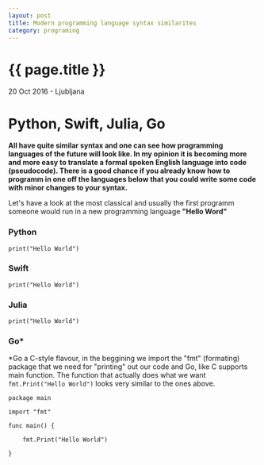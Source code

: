 ```yaml
---
layout: post
title: Modern programming language syntax similarites
category: programing
---
```


{{ page.title }}
================

<p class="meta">20 Oct 2016 - Ljubljana</p>

# Python, Swift, Julia, Go 
**All have quite similar syntax and one can see how programming languages of the future will look like. In my opinion it is 
becoming more and more easy to translate a formal spoken English language into code (pseudocode). There is a good chance if you already know how to programm in one off the languages below that you could write some code with minor changes to your syntax.**

Let's have a look at the most classical and usually the first programm someone would run in a new programming language
**"Hello Word"**

### Python
```
print("Hello World")
```


### Swift
```
print("Hello World")
```


### Julia
```
print("Hello World")
```

### Go*
*Go a C-style flavour, in the beggining we import the "fmt" (formating) package that we need for "printing" out our code
and Go, like C supports main function. The function that actually does what we want `fmt.Print("Hello World")` looks very similar to the ones above.

```
package main

import "fmt"

func main() {

    fmt.Print("Hello World")

}
```
